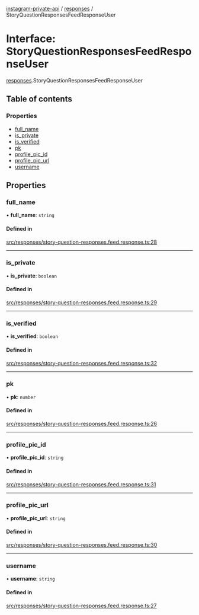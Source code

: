 [instagram-private-api](../../README.md) / [responses](../../modules/responses.md) / StoryQuestionResponsesFeedResponseUser

# Interface: StoryQuestionResponsesFeedResponseUser

[responses](../../modules/responses.md).StoryQuestionResponsesFeedResponseUser

## Table of contents

### Properties

- [full\_name](StoryQuestionResponsesFeedResponseUser.md#full_name)
- [is\_private](StoryQuestionResponsesFeedResponseUser.md#is_private)
- [is\_verified](StoryQuestionResponsesFeedResponseUser.md#is_verified)
- [pk](StoryQuestionResponsesFeedResponseUser.md#pk)
- [profile\_pic\_id](StoryQuestionResponsesFeedResponseUser.md#profile_pic_id)
- [profile\_pic\_url](StoryQuestionResponsesFeedResponseUser.md#profile_pic_url)
- [username](StoryQuestionResponsesFeedResponseUser.md#username)

## Properties

### full\_name

• **full\_name**: `string`

#### Defined in

[src/responses/story-question-responses.feed.response.ts:28](https://github.com/Nerixyz/instagram-private-api/blob/b3351b9/src/responses/story-question-responses.feed.response.ts#L28)

___

### is\_private

• **is\_private**: `boolean`

#### Defined in

[src/responses/story-question-responses.feed.response.ts:29](https://github.com/Nerixyz/instagram-private-api/blob/b3351b9/src/responses/story-question-responses.feed.response.ts#L29)

___

### is\_verified

• **is\_verified**: `boolean`

#### Defined in

[src/responses/story-question-responses.feed.response.ts:32](https://github.com/Nerixyz/instagram-private-api/blob/b3351b9/src/responses/story-question-responses.feed.response.ts#L32)

___

### pk

• **pk**: `number`

#### Defined in

[src/responses/story-question-responses.feed.response.ts:26](https://github.com/Nerixyz/instagram-private-api/blob/b3351b9/src/responses/story-question-responses.feed.response.ts#L26)

___

### profile\_pic\_id

• **profile\_pic\_id**: `string`

#### Defined in

[src/responses/story-question-responses.feed.response.ts:31](https://github.com/Nerixyz/instagram-private-api/blob/b3351b9/src/responses/story-question-responses.feed.response.ts#L31)

___

### profile\_pic\_url

• **profile\_pic\_url**: `string`

#### Defined in

[src/responses/story-question-responses.feed.response.ts:30](https://github.com/Nerixyz/instagram-private-api/blob/b3351b9/src/responses/story-question-responses.feed.response.ts#L30)

___

### username

• **username**: `string`

#### Defined in

[src/responses/story-question-responses.feed.response.ts:27](https://github.com/Nerixyz/instagram-private-api/blob/b3351b9/src/responses/story-question-responses.feed.response.ts#L27)
